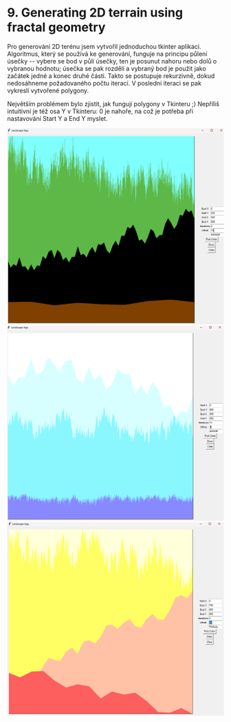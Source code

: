 # 9. Generating 2D terrain using fractal geometry
Pro generování 2D terénu jsem vytvořil jednoduchou tkinter aplikaci. Algoritmus, který se používá ke generování, funguje
na principu půlení úsečky -- vybere se bod v půli úsečky, ten je posunut nahoru nebo dolů o vybranou hodnotu; úsečka 
se pak rozdělí a vybraný bod je použit jako začátek jedné a konec druhé části. Takto se postupuje rekurzivně, dokud
nedosáhneme požadovaného počtu iterací. V poslední iteraci se pak vykreslí vytvořené polygony.

Největším problémem bylo zjistit, jak fungují polygony v Tkinteru ;) Nepříliš intuitivní je též osa Y v Tkinteru: 0 
je nahoře, na což je potřeba při nastavování Start Y a End Y myslet.

![Vysledek](../random_imgs/Landscape1.png)
![!Vysledek](../random_imgs/Landscape2.png)
![!Vysledek](../random_imgs/Landscape3.png)